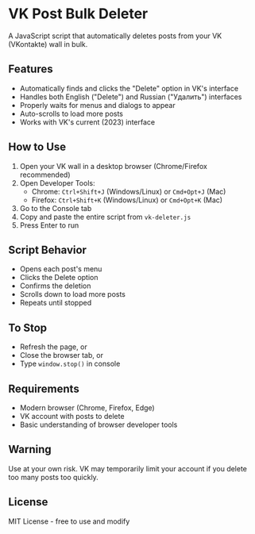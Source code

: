 # VK Post Bulk Deleter

A JavaScript script that automatically deletes posts from your VK (VKontakte) wall in bulk.

## Features

- Automatically finds and clicks the "Delete" option in VK's interface
- Handles both English ("Delete") and Russian ("Удалить") interfaces
- Properly waits for menus and dialogs to appear
- Auto-scrolls to load more posts
- Works with VK's current (2023) interface

## How to Use

1. Open your VK wall in a desktop browser (Chrome/Firefox recommended)
2. Open Developer Tools:
   - Chrome: `Ctrl+Shift+J` (Windows/Linux) or `Cmd+Opt+J` (Mac)
   - Firefox: `Ctrl+Shift+K` (Windows/Linux) or `Cmd+Opt+K` (Mac)
3. Go to the Console tab
4. Copy and paste the entire script from `vk-deleter.js`
5. Press Enter to run

## Script Behavior

- Opens each post's menu
- Clicks the Delete option
- Confirms the deletion
- Scrolls down to load more posts
- Repeats until stopped

## To Stop

- Refresh the page, or
- Close the browser tab, or
- Type `window.stop()` in console

## Requirements

- Modern browser (Chrome, Firefox, Edge)
- VK account with posts to delete
- Basic understanding of browser developer tools

## Warning

Use at your own risk. VK may temporarily limit your account if you delete too many posts too quickly.

## License

MIT License - free to use and modify
